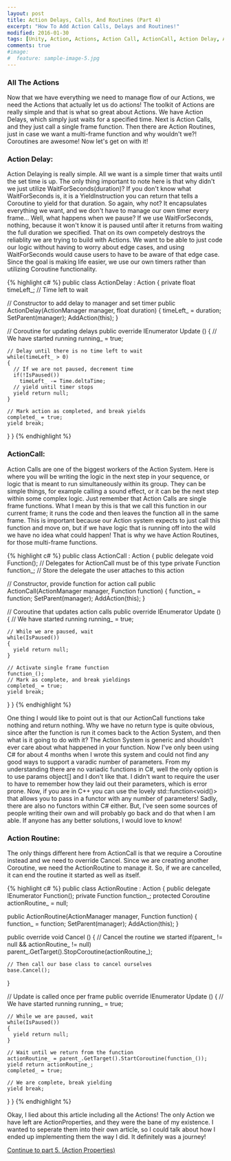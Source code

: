 ```yaml
---
layout: post
title: Action Delays, Calls, And Routines (Part 4)
excerpt: "How To Add Action Calls, Delays and Routines!"
modified: 2016-01-30
tags: [Unity, Action, Actions, Action Call, ActionCall, Action Delay, ActionDelay, Action Routine, Programming, Tips]
comments: true
#image:
#  feature: sample-image-5.jpg
---
```


### All The Actions ###

Now that we have everything we need to manage flow of our Actions, we need the Actions that actually let us do actions! The toolkit of Actions are really simple and that is what so great about Actions. We have Action Delays, which simply just waits for a specified time. Next is Action Calls, and they just call a single frame function. Then there are Action Routines, just in case we want a multi-frame function and why wouldn't we?! Coroutines are awesome! Now let's get on with it!

### Action Delay\: ###

Action Delaying is really simple. All we want is a simple timer that waits until the set time is up. The only thing important to note here is that why didn't we just utilize WaitForSeconds(duration)? If you don't know what WaitForSeconds is, it is a YieldInstruction you can return that tells a Coroutine to yield for that duration. So again, why not? It encapsulates everything we want, and we don't have to manage our own timer every frame... Well, what happens when we pause? If we use WaitForSeconds, nothing, because it won't know it is paused until after it returns from waiting the full duration we specified. That on its own competely destroys the reliablity we are trying to build with Actions. We want to be able to just code our logic without having to worry about edge cases, and using WaitForSeconds would cause users to have to be aware of that edge case. Since the goal is making life easier, we use our own timers rather than utilizing Coroutine functionality. 

{% highlight c# %} 
public class ActionDelay : Action
{
  private float timeLeft_; // Time left to wait

  // Constructor to add delay to manager and set timer
  public ActionDelay(ActionManager manager, float duration) 
  { 
    timeLeft_ = duration;
    SetParent(manager);
    AddAction(this);
  }

  // Coroutine for updating delays
  public override IEnumerator Update ()
  {
    // We have started running
    running_ = true;

    // Delay until there is no time left to wait
    while(timeLeft_ > 0)
    {
      // If we are not paused, decrement time
      if(!IsPaused())
        timeLeft_ -= Time.deltaTime;
      // yield until timer stops
      yield return null; 
    }

    // Mark action as completed, and break yields
    completed_ = true;
    yield break;
  }	
}
{% endhighlight %} 

### ActionCall\: ###

Action Calls are one of the biggest workers of the Action System. Here is where you will be writing the logic in the next step in your sequence, or logic that is meant to run simultaneously within its group. They can be simple things, for example calling a sound effect, or it can be the next step within some complex logic. Just remember that Action Calls are single frame functions. What I mean by this is that we call this function in our current frame; it runs the code and then leaves the function all in the same frame. This is important because our Action system expects to just call this function and move on, but if we have logic that is running off into the wild we have no idea what could happen! That is why we have Action Routines, for those multi-frame functions. 

{% highlight c# %} 
public class ActionCall : Action
{
  public delegate void Function(); // Delegates for ActionCall must be of this type
  private Function function_;      // Store the delegate the user attaches to this action

  // Constructor, provide function for action call
  public ActionCall(ActionManager manager, Function function)
  {
    function_ = function;
    SetParent(manager);
    AddAction(this);
  }

  // Coroutine that updates action calls
  public override IEnumerator Update () 
  {
    // We have started running
    running_ = true;

    // While we are paused, wait
    while(IsPaused()) 
    {
      yield return null;
    }

    // Activate single frame function 
    function_();
    // Mark as complete, and break yieldings
    completed_ = true;
    yield break;
  }	
}
{% endhighlight %} 

One thing I would like to point out is that our ActionCall functions take nothing and return nothing. Why we have no return type is quite obvious, since after the function is run it comes back to the Action System, and then what is it going to do with it? The Action System is generic and shouldn't ever care about what happened in your function. Now I've only been using C# for about 4 months when I wrote this system and could not find any good ways to support a varadic number of parameters. From my understanding there are no variadic functions in C#, well the only option is to use params object[] and I don't like that. I didn't want to require the user to have to remember how they laid out their parameters, which is error prone. Now, if you are in C++ you can use the lovely std::function<void()> that allows you to pass in a functor with any number of parameters! Sadly, there are also no functors within C# either. But, I've seen some sources of people writing their own and will probably go back and do that when I am able. If anyone has any better solutions, I would love to know!

### Action Routine\: ###

The only things different here from ActionCall is that we require a Coroutine instead and we need to override Cancel. Since we are creating another Coroutine, we need the ActionRoutine to manage it. So, if we are cancelled, it can end the routine it started as well as itself.

{% highlight c# %} 
public class ActionRoutine : Action
{
  public delegate IEnumerator Function();
  private Function function_;
  protected Coroutine actionRoutine_ = null;

  public ActionRoutine(ActionManager manager, Function function)
  {
    function_ = function;
    SetParent(manager);
    AddAction(this);
  }

  public override void Cancel ()
  {
    // Cancel the routine we started
    if(parent_ != null && actionRoutine_ != null)
      parent_.GetTarget().StopCoroutine(actionRoutine_);

    // Then call our base class to cancel ourselves
    base.Cancel();
  }

  // Update is called once per frame
  public override IEnumerator Update () 
  {
    // We have started running
    running_ = true;

    // While we are paused, wait
    while(IsPaused()) 
    {
      yield return null;
    }

    // Wait until we return from the function
    actionRoutine_ = parent_.GetTarget().StartCoroutine(function_());
    yield return actionRoutine_;
    completed_ = true;

    // We are complete, break yielding
    yield break;
  }	
}
{% endhighlight %} 

Okay, I lied about this article including all the Actions! The only Action we have left are ActionProperties, and they were the bane of my existence. I wanted to seperate them into their own article, so I could talk about how I ended up implementing them the way I did. It definitely was a journey! 

>

[Continue to part 5. (Action Properties)](http://joshualouderback.com/ActionProperties/)
